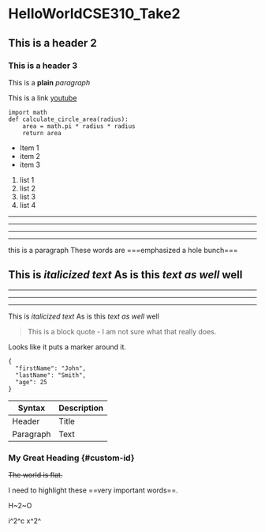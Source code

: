 # **HelloWorldCSE310_Take2**
## This is a header 2
### This is a header 3

This is a **plain** _paragraph_

This is a link [youtube](http://www.youtube.com)

```
import math
def calculate_circle_area(radius):
    area = math.pi * radius * radius
    return area
```

* Item 1
* item 2
* item 3

1. list 1
1. list 2
1. list 3
1. list 4

---
---
---
---
this is a paragraph
These words are ===emphasized a hole bunch===

This is *italicized text*
As is this _text as well_
well
---
---
---
---
This is *italicized text*
As is this _text as well_
well

>This is a block quote - I am not sure what that really does.

Looks like it puts a marker around it.

```
{
  "firstName": "John",
  "lastName": "Smith",
  "age": 25
}
```

| Syntax | Description |
| ----------- | ----------- |
| Header | Title |
| Paragraph | Text |


### My Great Heading {#custom-id}

~~The world is flat.~~

I need to highlight these ==very important words==.

H~2~O

i^2^c
x^2^